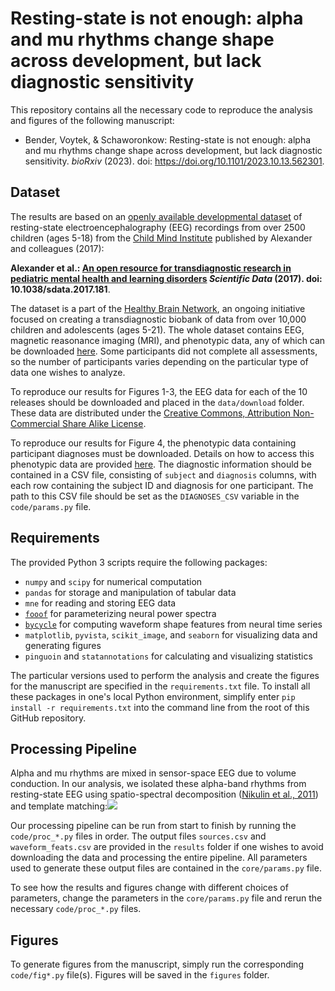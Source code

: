 # Resting-state is not enough: alpha and mu rhythms change shape across development, but lack diagnostic sensitivity

This repository contains all the necessary code to reproduce the analysis and figures of the following manuscript:

- Bender, Voytek, & Schaworonkow: Resting-state is not enough: alpha and mu rhythms change shape across development, but lack diagnostic sensitivity. *bioRxiv* (2023). doi: https://doi.org/10.1101/2023.10.13.562301.

## Dataset

The results are based on an [openly available developmental dataset](http://fcon_1000.projects.nitrc.org/indi/cmi_healthy_brain_network/index.html) of resting-state electroencephalography (EEG) recordings from over 2500 children (ages 5-18) from the [Child Mind Institute](https://childmind.org/) published by Alexander and colleagues (2017):

**Alexander et al.: [An open resource for transdiagnostic research in pediatric mental health and learning disorders](https://www.nature.com/articles/sdata2017181) *Scientific Data* (2017). doi: 10.1038/sdata.2017.181**.

The dataset is a part of the [Healthy Brain Network](http://fcon_1000.projects.nitrc.org/indi/cmi_healthy_brain_network/About.html), an ongoing initiative focused on creating a transdiagnostic biobank of data from over 10,000 children and adolescents (ages 5-21). The whole dataset contains EEG, magnetic reasonance imaging (MRI), and phenotypic data, any of which can be downloaded [here](http://fcon_1000.projects.nitrc.org/indi/cmi_healthy_brain_network/sharing_neuro.html). Some participants did not complete all assessments, so the number of participants varies depending on the particular type of data one wishes to analyze.

To reproduce our results for Figures 1-3, the EEG data for each of the 10 releases should be downloaded and placed in the `data/download` folder. These data are distributed under the [Creative Commons, Attribution Non-Commercial Share Alike License](https://creativecommons.org/licenses/by-nc-sa/4.0/).

To reproduce our results for Figure 4, the phenotypic data containing participant diagnoses must be downloaded. Details on how to access this phenotypic data are provided [here](http://fcon_1000.projects.nitrc.org/indi/cmi_healthy_brain_network/Pheno_Access.html). The diagnostic information should be contained in a CSV file, consisting of `subject` and `diagnosis` columns, with each row containing the subject ID and diagnosis for one participant. The path to this CSV file should be set as the `DIAGNOSES_CSV` variable in the `code/params.py` file.
## Requirements

The provided Python 3 scripts require the following packages:
- `numpy` and `scipy` for numerical computation
- `pandas` for storage and manipulation of tabular data
- `mne` for reading and storing EEG data
- [`fooof`](https://fooof-tools.github.io/fooof/) for parameterizing neural power spectra
- [`bycycle`](https://bycycle-tools.github.io/bycycle/) for computing waveform shape features from neural time series
- `matplotlib`, `pyvista`, `scikit_image`, and `seaborn` for visualizing data and generating figures
- `pinguoin` and `statannotations` for calculating and visualizing statistics

The particular versions used to perform the analysis and create the figures for the manuscript are specified in the `requirements.txt` file. To install all these packages in one's local Python environment, simplify enter `pip install -r requirements.txt` into the command line from the root of this GitHub repository.

## Processing Pipeline

Alpha and mu rhythms are mixed in sensor-space EEG due to volume conduction. In our analysis, we isolated these alpha-band rhythms from resting-state EEG using spatio-spectral decomposition ([Nikulin et al., 2011](https://pubmed.ncbi.nlm.nih.gov/21276858/)) and template matching:![](./figures/fig1_methods.png)

Our processing pipeline can be run from start to finish by running the `code/proc_*.py` files in order. The output files `sources.csv` and `waveform_feats.csv` are provided in the `results` folder if one wishes to avoid downloading the data and processing the entire pipeline. All parameters used to generate these output files are contained in the `core/params.py` file.

To see how the results and figures change with different choices of parameters, change the parameters in the `core/params.py` file and rerun the necessary `code/proc_*.py` files.

## Figures

To generate figures from the manuscript, simply run the corresponding `code/fig*.py` file(s). Figures will be saved in the `figures` folder.
